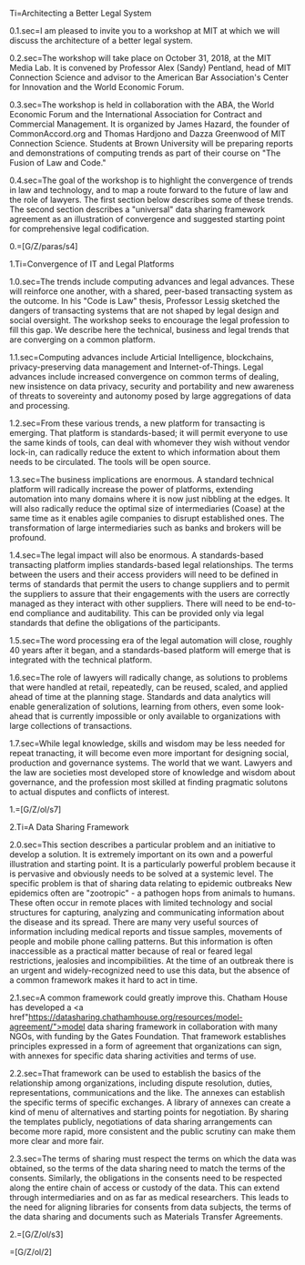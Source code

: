 Ti=Architecting a Better Legal System

0.1.sec=I am pleased to invite you to a workshop at MIT at which we will discuss the architecture of a better legal system. 

0.2.sec=The workshop will take place on October 31, 2018, at the MIT Media Lab.  It is convened by Professor Alex (Sandy) Pentland, head of MIT Connection Science and advisor to the American Bar Association's Center for Innovation and the World Economic Forum.

0.3.sec=The workshop is held in collaboration with the ABA, the World Economic Forum and the International Association for Contract and Commercial Management.  It is organized by James Hazard, the founder of CommonAccord.org and Thomas Hardjono and Dazza Greenwood of MIT Connection Science. Students at Brown University will be preparing reports and demonstrations of computing trends as part of their course on "The Fusion of Law and Code." 

0.4.sec=The goal of the workshop is to highlight the convergence of trends in law and technology, and to map a route forward to the future of law and the role of lawyers.  The first section below describes some of these trends.  The second section describes a "universal" data sharing framework agreement as an illustration of convergence and suggested starting point for comprehensive legal codification.

0.=[G/Z/paras/s4]

1.Ti=Convergence of IT and Legal Platforms

1.0.sec=The trends include computing advances and legal advances.  These will reinforce one another, with a shared, peer-based transacting system as the outcome.  In his "Code is Law" thesis, Professor Lessig sketched the dangers of transacting systems that are not shaped by legal design and social oversight.  The workshop seeks to encourage the legal profession to fill this gap.  We describe here the technical, business and legal trends that are converging on a common platform. 

1.1.sec=Computing advances include Articial Intelligence, blockchains, privacy-preserving data management and Internet-of-Things.  Legal advances include increased convergence on common terms of dealing, new insistence on data privacy, security and portability and new awareness of threats to sovereinty and autonomy posed by large aggregations of data and processing.

1.2.sec=From these various trends, a new platform for transacting is emerging.  That platform is standards-based; it will permit everyone to use the same kinds of tools, can deal with whomever they wish without vendor lock-in, can radically reduce the extent to which information about them needs to be circulated.  The tools will be open source.

1.3.sec=The business implications are enormous.  A standard technical platform will radically increase the power of platforms, extending automation into many domains where it is now just nibbling at the edges.  It will also radically reduce the optimal size of intermediaries (Coase) at the same time as it enables agile companies to disrupt established ones.  The transformation of large intermediaries such as banks and brokers will be profound.

1.4.sec=The legal impact will also be enormous.  A standards-based transacting platform implies standards-based legal relationships.  The terms between the users and their access providers will need to be defined in terms of standards that permit the users to change suppliers and to permit the suppliers to assure that their engagements with the users are correctly managed as they interact with other suppliers.  There will need to be end-to-end compliance and auditability.  This can be provided only via legal standards that define the obligations of the participants. 

1.5.sec=The word processing era of the legal automation will close, roughly 40 years after it began, and a standards-based platform will emerge that is integrated with the technical platform.

1.6.sec=The role of lawyers will radically change, as solutions to problems that were handled at retail, repeatedly, can be reused, scaled, and applied ahead of time at the planning stage.  Standards and data analytics will enable generalization of solutions, learning from others, even some look-ahead that is currently impossible or only available to organizations with large collections of transactions. 

1.7.sec=While legal knowledge, skills and wisdom may be less needed for repeat tranacting, it will become even more important for designing social, production and governance systems. The world that we want.  Lawyers and the law are societies most developed store of knowledge and wisdom about governance, and the profession most skilled at finding pragmatic solutons to actual disputes and conflicts of interest.  

1.=[G/Z/ol/s7]

2.Ti=A Data Sharing Framework

2.0.sec=This section describes a particular problem and an initiative to develop a solution.  It is extremely important on its own and a powerful illustration and starting point.  It is a particularly powerful problem because it is pervasive and obviously needs to be solved at a systemic level.  The specific problem is that of sharing data relating to epidemic outbreaks  New epidemics often are "zootropic" - a pathogen hops from animals to humans.  These often occur in remote places with limited technology and social structures for capturing, analyzing and communicating information about the disease and its spread.  There are many very useful sources of information including medical reports and tissue samples, movements of people and mobile phone calling patterns.  But this information is often inaccessible as a practical matter because of real or feared legal restrictions, jealosies and incompibilities.  At the time of an outbreak there is an urgent and widely-recognized need to use this data, but the absence of a common framework makes it hard to act in time.  

2.1.sec=A common framework could greatly improve this.  Chatham House has developed a <a href"https://datasharing.chathamhouse.org/resources/model-agreement/">model data sharing framework</a> in collaboration with many NGOs, with funding by the Gates Foundation.  That framework establishes principles expressed in a form of agreement that organizations can sign, with annexes for specific data sharing activities and terms of use.

2.2.sec=That framework can be used to establish the basics of the relationship among organizations, including dispute resolution, duties, representations, communications and the like.  The annexes can establish the specific terms of specific exchanges.  A library of annexes can create a kind of menu of alternatives and starting points for negotiation.  By sharing the templates publicly, negotiations of data sharing arrangements can become more rapid, more consistent and the public scrutiny can make them more clear and more fair.

2.3.sec=The terms of sharing must respect the terms on which the data was obtained, so the terms of the data sharing need to match the terms of the consents.  Similarly, the obligations in the consents need to be respected along the entire chain of access or custody of the data.  This can extend through intermediaries and on as far as medical researchers.  This leads to the need for aligning libraries for consents from data subjects, the terms of the data sharing and documents such as Materials Transfer Agreements.

2.=[G/Z/ol/s3]

=[G/Z/ol/2]



 






